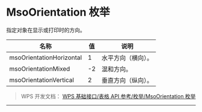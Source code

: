 # MsoOrientation 枚举

指定对象在显示或打印时的方向。

| 名称                     | 值  | 说明               |
|--------------------------|-----|--------------------|
| msoOrientationHorizontal | 1   | 水平方向（横向）。 |
| msoOrientationMixed      | -2  | 混和方向。         |
| msoOrientationVertical   | 2   | 垂直方向（纵向）。 |

> WPS 开发文档： [WPS 基础接口/表格 API 参考/枚举/MsoOrientation 枚举](https://qn.cache.wpscdn.cn/encs/doc/office_v19/topics/WPS%20%E5%9F%BA%E7%A1%80%E6%8E%A5%E5%8F%A3/%E8%A1%A8%E6%A0%BC%20API%20%E5%8F%82%E8%80%83/%E6%9E%9A%E4%B8%BE/MsoOrientation%20%E6%9E%9A%E4%B8%BE.html)

------------------------------------------------------------------------
